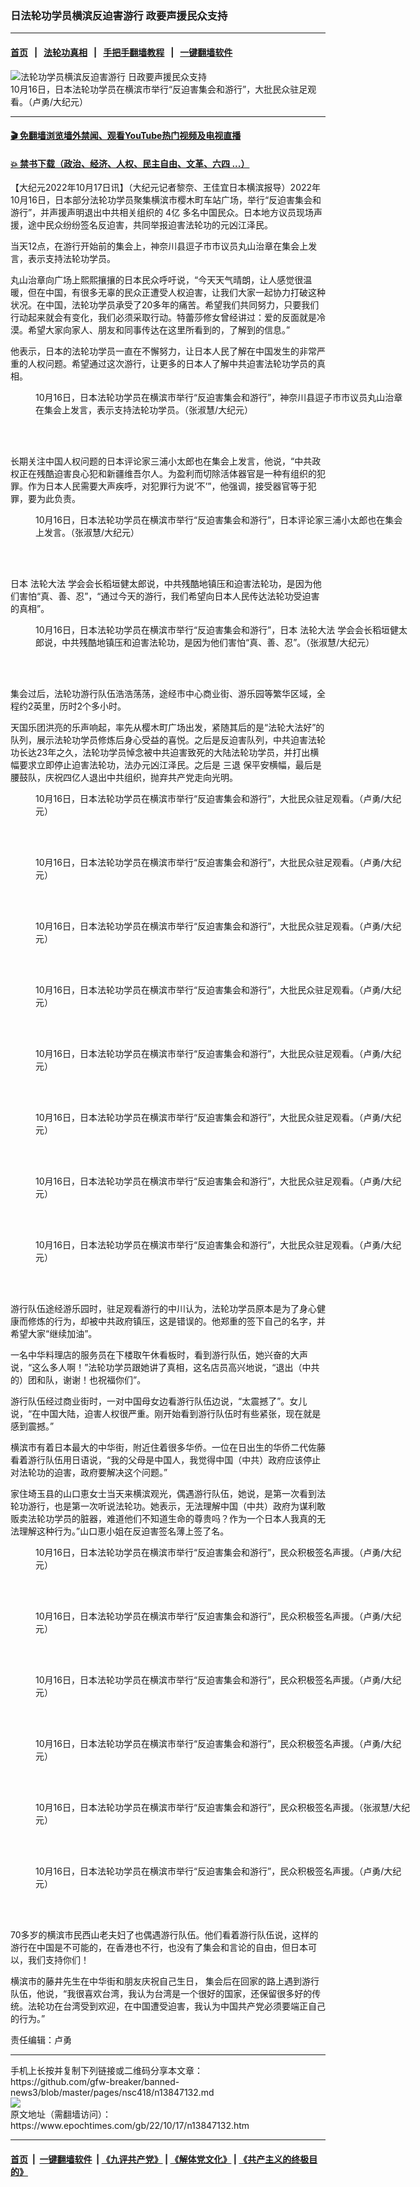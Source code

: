 ### 日法轮功学员横滨反迫害游行 政要声援民众支持
------------------------

#### [首页](https://github.com/gfw-breaker/banned-news3/blob/master/README.md) &nbsp;&nbsp;|&nbsp;&nbsp; [法轮功真相](https://github.com/begood0513/basic/blob/master/README.md)  &nbsp;&nbsp;|&nbsp;&nbsp; [手把手翻墙教程](https://github.com/gfw-breaker/guides/wiki)  &nbsp;&nbsp;|&nbsp;&nbsp; [一键翻墙软件](https://github.com/gfw-breaker/nogfw/blob/master/README.md)  



<div><img alt="法轮功学员横滨反迫害游行 日政要声援民众支持" class="attachment-djy_600_400 size-djy_600_400 wp-post-image" src="https://i.epochtimes.com/assets/uploads/2022/10/id13847141-DSC09501-600x400.jpg"/>
<div class="caption">
 10月16日，日本法轮功学员在横滨市举行“反迫害集会和游行”，大批民众驻足观看。（卢勇/大纪元）
</div></div><hr/>

#### [ 🎬  免翻墙浏览墙外禁闻、观看YouTube热门视频及电视直播](https://github.com/gfw-breaker/HelloWorld)

#### [ 💥  禁书下载（政治、经济、人权、民主自由、文革、六四 ...）](https://github.com/gfw-breaker/books/blob/master/README.md)

<div><p>
 【大纪元2022年10月17日讯】（大纪元记者黎奈、王佳宜日本横滨报导）2022年10月16日，日本部分法轮功学员聚集横滨市樱木町车站广场，举行“反迫害集会和游行”，并声援声明退出中共相关组织的
 <ok href="https://www.epochtimes.com/gb/tag/4%E4%BA%BF.html">
  4亿
 </ok>
 多名中国民众。日本地方议员现场声援，途中民众纷纷签名反迫害，共同举报迫害法轮功的元凶江泽民。
</p>
<p>
 当天12点，在游行开始前的集会上，神奈川县逗子市市议员丸山治章在集会上发言，表示支持法轮功学员。
</p>
<p>
 丸山治章向广场上熙熙攘攘的日本民众呼吁说，“今天天气晴朗，让人感觉很温暖，但在中国，有很多无辜的民众正遭受人权迫害，让我们大家一起协力打破这种状况。在中国，法轮功学员承受了20多年的痛苦。希望我们共同努力，只要我们行动起来就会有变化，我们必须采取行动。特蕾莎修女曾经讲过：爱的反面就是冷漠。希望大家向家人、朋友和同事传达在这里所看到的，了解到的信息。”
</p>
<p>
 他表示，日本的法轮功学员一直在不懈努力，让日本人民了解在中国发生的非常严重的人权问题。希望通过这次游行，让更多的日本人了解中共迫害法轮功学员的真相。
</p>
<figure aria-describedby="caption-attachment-13847142" class="wp-caption aligncenter" id="attachment_13847142" style="width: 600px">
 <ok href="https://i.epochtimes.com/assets/uploads/2022/10/id13847142-IMG_0660.jpg" target="_blank">
  <img alt="" class="size-large wp-image-13847142" src="https://i.epochtimes.com/assets/uploads/2022/10/id13847142-IMG_0660-600x400.jpg"/>
 </ok>
 <br/><figcaption class="wp-caption-text" id="caption-attachment-13847142">
  10月16日，日本法轮功学员在横滨市举行“反迫害集会和游行”，神奈川县逗子市市议员丸山治章在集会上发言，表示支持法轮功学员。（张淑慧/大纪元）
 </figcaption><br/>
</figure><br/>
<p>
 长期关注中国人权问题的日本评论家三浦小太郎也在集会上发言，他说，“中共政权正在残酷迫害良心犯和新疆维吾尔人。为盈利而切除活体器官是一种有组织的犯罪。作为日本人民需要大声疾呼，对犯罪行为说‘不’”，他强调，接受器官等于犯罪，要为此负责。
</p>
<figure aria-describedby="caption-attachment-13847143" class="wp-caption aligncenter" id="attachment_13847143" style="width: 600px">
 <ok href="https://i.epochtimes.com/assets/uploads/2022/10/id13847143-IMG_0693.jpg" target="_blank">
  <img alt="" class="size-large wp-image-13847143" src="https://i.epochtimes.com/assets/uploads/2022/10/id13847143-IMG_0693-600x400.jpg"/>
 </ok>
 <br/><figcaption class="wp-caption-text" id="caption-attachment-13847143">
  10月16日，日本法轮功学员在横滨市举行“反迫害集会和游行”，日本评论家三浦小太郎也在集会上发言。（张淑慧/大纪元）
 </figcaption><br/>
</figure><br/>
<p>
 日本
 <ok href="https://www.epochtimes.com/gb/tag/%E6%B3%95%E8%BD%AE%E5%A4%A7%E6%B3%95.html">
  法轮大法
 </ok>
 学会会长稻垣健太郎说，中共残酷地镇压和迫害法轮功，是因为他们害怕“真、善、忍”，“通过今天的游行，我们希望向日本人民传达法轮功受迫害的真相”。
</p>
<figure aria-describedby="caption-attachment-13847144" class="wp-caption aligncenter" id="attachment_13847144" style="width: 600px">
 <ok href="https://i.epochtimes.com/assets/uploads/2022/10/id13847144-IMG_0748.jpg" target="_blank">
  <img alt="" class="size-large wp-image-13847144" src="https://i.epochtimes.com/assets/uploads/2022/10/id13847144-IMG_0748-600x400.jpg"/>
 </ok>
 <br/><figcaption class="wp-caption-text" id="caption-attachment-13847144">
  10月16日，日本法轮功学员在横滨市举行“反迫害集会和游行”，日本
  <ok href="https://www.epochtimes.com/gb/tag/%E6%B3%95%E8%BD%AE%E5%A4%A7%E6%B3%95.html">
   法轮大法
  </ok>
  学会会长稻垣健太郎说，中共残酷地镇压和迫害法轮功，是因为他们害怕“真、善、忍”。（张淑慧/大纪元）
 </figcaption><br/>
</figure><br/>
<p>
 集会过后，法轮功游行队伍浩浩荡荡，途经市中心商业街、游乐园等繁华区域，全程约2英里，历时2个多小时。
</p>
<p>
 天国乐团洪亮的乐声响起，率先从樱木町广场出发，紧随其后的是“法轮大法好”的队列，展示法轮功学员修炼后身心受益的喜悦。之后是反迫害队列，中共迫害法轮功长达23年之久，法轮功学员悼念被中共迫害致死的大陆法轮功学员，并打出横幅要求立即停止迫害法轮功，法办元凶江泽民。之后是
 <ok href="https://www.epochtimes.com/gb/tag/%E4%B8%89%E9%80%80.html">
  三退
 </ok>
 保平安横幅，最后是腰鼓队，庆祝四亿人退出中共组织，抛弃共产党走向光明。
</p>
<figure aria-describedby="caption-attachment-13847145" class="wp-caption aligncenter" id="attachment_13847145" style="width: 600px">
 <ok href="https://i.epochtimes.com/assets/uploads/2022/10/id13847145-DSC09508.jpg" target="_blank">
  <img alt="" class="size-large wp-image-13847145" src="https://i.epochtimes.com/assets/uploads/2022/10/id13847145-DSC09508-600x400.jpg"/>
 </ok>
 <br/><figcaption class="wp-caption-text" id="caption-attachment-13847145">
  10月16日，日本法轮功学员在横滨市举行“反迫害集会和游行”，大批民众驻足观看。（卢勇/大纪元）
 </figcaption><br/>
</figure><br/>
<figure aria-describedby="caption-attachment-13847146" class="wp-caption aligncenter" id="attachment_13847146" style="width: 600px">
 <ok href="https://i.epochtimes.com/assets/uploads/2022/10/id13847146-DSC09511.jpg" target="_blank">
  <img alt="" class="size-large wp-image-13847146" src="https://i.epochtimes.com/assets/uploads/2022/10/id13847146-DSC09511-600x379.jpg"/>
 </ok>
 <br/><figcaption class="wp-caption-text" id="caption-attachment-13847146">
  10月16日，日本法轮功学员在横滨市举行“反迫害集会和游行”，大批民众驻足观看。（卢勇/大纪元）
 </figcaption><br/>
</figure><br/>
<figure aria-describedby="caption-attachment-13847147" class="wp-caption aligncenter" id="attachment_13847147" style="width: 600px">
 <ok href="https://i.epochtimes.com/assets/uploads/2022/10/id13847147-DSC09522.jpg" target="_blank">
  <img alt="" class="size-large wp-image-13847147" src="https://i.epochtimes.com/assets/uploads/2022/10/id13847147-DSC09522-600x370.jpg"/>
 </ok>
 <br/><figcaption class="wp-caption-text" id="caption-attachment-13847147">
  10月16日，日本法轮功学员在横滨市举行“反迫害集会和游行”，大批民众驻足观看。（卢勇/大纪元）
 </figcaption><br/>
</figure><br/>
<figure aria-describedby="caption-attachment-13847149" class="wp-caption aligncenter" id="attachment_13847149" style="width: 600px">
 <ok href="https://i.epochtimes.com/assets/uploads/2022/10/id13847149-DSC09514.jpg" target="_blank">
  <img alt="" class="size-large wp-image-13847149" src="https://i.epochtimes.com/assets/uploads/2022/10/id13847149-DSC09514-600x354.jpg"/>
 </ok>
 <br/><figcaption class="wp-caption-text" id="caption-attachment-13847149">
  10月16日，日本法轮功学员在横滨市举行“反迫害集会和游行”，大批民众驻足观看。（卢勇/大纪元）
 </figcaption><br/>
</figure><br/>
<figure aria-describedby="caption-attachment-13847150" class="wp-caption aligncenter" id="attachment_13847150" style="width: 600px">
 <ok href="https://i.epochtimes.com/assets/uploads/2022/10/id13847150-DSC09521.jpg" target="_blank">
  <img alt="" class="size-large wp-image-13847150" src="https://i.epochtimes.com/assets/uploads/2022/10/id13847150-DSC09521-600x372.jpg"/>
 </ok>
 <br/><figcaption class="wp-caption-text" id="caption-attachment-13847150">
  10月16日，日本法轮功学员在横滨市举行“反迫害集会和游行”，大批民众驻足观看。（卢勇/大纪元）
 </figcaption><br/>
</figure><br/>
<figure aria-describedby="caption-attachment-13847151" class="wp-caption aligncenter" id="attachment_13847151" style="width: 600px">
 <ok href="https://i.epochtimes.com/assets/uploads/2022/10/id13847151-DSC09490.jpg" target="_blank">
  <img alt="" class="size-large wp-image-13847151" src="https://i.epochtimes.com/assets/uploads/2022/10/id13847151-DSC09490-600x400.jpg"/>
 </ok>
 <br/><figcaption class="wp-caption-text" id="caption-attachment-13847151">
  10月16日，日本法轮功学员在横滨市举行“反迫害集会和游行”，大批民众驻足观看。（卢勇/大纪元）
 </figcaption><br/>
</figure><br/>
<figure aria-describedby="caption-attachment-13847152" class="wp-caption aligncenter" id="attachment_13847152" style="width: 600px">
 <ok href="https://i.epochtimes.com/assets/uploads/2022/10/id13847152-DSC09525.jpg" target="_blank">
  <img alt="" class="size-large wp-image-13847152" src="https://i.epochtimes.com/assets/uploads/2022/10/id13847152-DSC09525-600x400.jpg"/>
 </ok>
 <br/><figcaption class="wp-caption-text" id="caption-attachment-13847152">
  10月16日，日本法轮功学员在横滨市举行“反迫害集会和游行”，大批民众驻足观看。（卢勇/大纪元）
 </figcaption><br/>
</figure><br/>
<figure aria-describedby="caption-attachment-13847153" class="wp-caption aligncenter" id="attachment_13847153" style="width: 600px">
 <ok href="https://i.epochtimes.com/assets/uploads/2022/10/id13847153-DSC09527.jpg" target="_blank">
  <img alt="" class="size-large wp-image-13847153" src="https://i.epochtimes.com/assets/uploads/2022/10/id13847153-DSC09527-600x372.jpg"/>
 </ok>
 <br/><figcaption class="wp-caption-text" id="caption-attachment-13847153">
  10月16日，日本法轮功学员在横滨市举行“反迫害集会和游行”，大批民众驻足观看。（卢勇/大纪元）
 </figcaption><br/>
</figure><br/>
<p>
 游行队伍途经游乐园时，驻足观看游行的中川认为，法轮功学员原本是为了身心健康而修炼的行为，却被中共政府镇压，这是错误的。他郑重的签下自己的名字，并希望大家“继续加油”。
</p>
<p>
 一名中华料理店的服务员在下楼取午休看板时，看到游行队伍，她兴奋的大声说，“这么多人啊！”法轮功学员跟她讲了真相，这名店员高兴地说，“退出（中共的）团和队，谢谢！也祝福你们”。
</p>
<p>
 游行队伍经过商业街时，一对中国母女边看游行队伍边说，“太震撼了”。女儿说，“在中国大陆，迫害人权很严重。刚开始看到游行队伍时有些紧张，现在就是感到震撼。”
</p>
<p>
 横滨市有着日本最大的中华街，附近住着很多华侨。一位在日出生的华侨二代佐藤看着游行队伍用日语说，“我的父母是中国人，我觉得中国（中共）政府应该停止对法轮功的迫害，政府要解决这个问题。”
</p>
<p>
 家住埼玉县的山口恵女士当天来横滨观光，偶遇游行队伍，她说，是第一次看到法轮功游行，也是第一次听说法轮功。她表示，无法理解中国（中共）政府为谋利敢贩卖法轮功学员的脏器，难道他们不知道生命的尊贵吗？作为一个日本人我真的无法理解这种行为。”山口恵小姐在反迫害签名薄上签了名。
</p>
<figure aria-describedby="caption-attachment-13847158" class="wp-caption aligncenter" id="attachment_13847158" style="width: 600px">
 <ok href="https://i.epochtimes.com/assets/uploads/2022/10/id13847158-DSC09577.jpg" target="_blank">
  <img alt="" class="size-large wp-image-13847158" src="https://i.epochtimes.com/assets/uploads/2022/10/id13847158-DSC09577-600x360.jpg"/>
 </ok>
 <br/><figcaption class="wp-caption-text" id="caption-attachment-13847158">
  10月16日，日本法轮功学员在横滨市举行“反迫害集会和游行”，民众积极签名声援。（卢勇/大纪元）
 </figcaption><br/>
</figure><br/>
<figure aria-describedby="caption-attachment-13847159" class="wp-caption aligncenter" id="attachment_13847159" style="width: 600px">
 <ok href="https://i.epochtimes.com/assets/uploads/2022/10/id13847159-DSC09570.jpg" target="_blank">
  <img alt="" class="size-large wp-image-13847159" src="https://i.epochtimes.com/assets/uploads/2022/10/id13847159-DSC09570-600x388.jpg"/>
 </ok>
 <br/><figcaption class="wp-caption-text" id="caption-attachment-13847159">
  10月16日，日本法轮功学员在横滨市举行“反迫害集会和游行”，民众积极签名声援。（卢勇/大纪元）
 </figcaption><br/>
</figure><br/>
<figure aria-describedby="caption-attachment-13847160" class="wp-caption aligncenter" id="attachment_13847160" style="width: 600px">
 <ok href="https://i.epochtimes.com/assets/uploads/2022/10/id13847160-DSC09573.jpg" target="_blank">
  <img alt="" class="size-large wp-image-13847160" src="https://i.epochtimes.com/assets/uploads/2022/10/id13847160-DSC09573-600x379.jpg"/>
 </ok>
 <br/><figcaption class="wp-caption-text" id="caption-attachment-13847160">
  10月16日，日本法轮功学员在横滨市举行“反迫害集会和游行”，民众积极签名声援。（卢勇/大纪元）
 </figcaption><br/>
</figure><br/>
<figure aria-describedby="caption-attachment-13847161" class="wp-caption aligncenter" id="attachment_13847161" style="width: 600px">
 <ok href="https://i.epochtimes.com/assets/uploads/2022/10/id13847161-DSC09534.jpg" target="_blank">
  <img alt="" class="size-large wp-image-13847161" src="https://i.epochtimes.com/assets/uploads/2022/10/id13847161-DSC09534-600x410.jpg"/>
 </ok>
 <br/><figcaption class="wp-caption-text" id="caption-attachment-13847161">
  10月16日，日本法轮功学员在横滨市举行“反迫害集会和游行”，民众积极签名声援。（卢勇/大纪元）
 </figcaption><br/>
</figure><br/>
<figure aria-describedby="caption-attachment-13847162" class="wp-caption aligncenter" id="attachment_13847162" style="width: 600px">
 <ok href="https://i.epochtimes.com/assets/uploads/2022/10/id13847162-IMG_6103.jpg" target="_blank">
  <img alt="" class="size-large wp-image-13847162" src="https://i.epochtimes.com/assets/uploads/2022/10/id13847162-IMG_6103-600x400.jpg"/>
 </ok>
 <br/><figcaption class="wp-caption-text" id="caption-attachment-13847162">
  10月16日，日本法轮功学员在横滨市举行“反迫害集会和游行”，民众积极签名声援。（张淑慧/大纪元）
 </figcaption><br/>
</figure><br/>
<figure aria-describedby="caption-attachment-13847163" class="wp-caption aligncenter" id="attachment_13847163" style="width: 600px">
 <ok href="https://i.epochtimes.com/assets/uploads/2022/10/id13847163-DSC09572.jpg" target="_blank">
  <img alt="" class="size-large wp-image-13847163" src="https://i.epochtimes.com/assets/uploads/2022/10/id13847163-DSC09572-600x411.jpg"/>
 </ok>
 <br/><figcaption class="wp-caption-text" id="caption-attachment-13847163">
  10月16日，日本法轮功学员在横滨市举行“反迫害集会和游行”，民众积极签名声援。（卢勇/大纪元）
 </figcaption><br/>
</figure><br/>
<p>
 70多岁的横滨市民西山老夫妇了也偶遇游行队伍。他们看着游行队伍说，这样的游行在中国是不可能的，在香港也不行，也没有了集会和言论的自由，但日本可以，我们支持你们！
</p>
<p>
 横滨市的藤井先生在中华街和朋友庆祝自己生日， 集会后在回家的路上遇到游行队伍，他说，“我很喜欢台湾，我认为台湾是一个很好的国家，还保留很多好的传统。法轮功在台湾受到欢迎，在中国遭受迫害，我认为中国共产党必须要端正自己的行为。”
</p>
<p>
 责任编辑：卢勇
</p>
</div>
<hr/>
手机上长按并复制下列链接或二维码分享本文章：<br/>
https://github.com/gfw-breaker/banned-news3/blob/master/pages/nsc418/n13847132.md <br/>
<a href='https://github.com/gfw-breaker/banned-news3/blob/master/pages/nsc418/n13847132.md'><img src='https://github.com/gfw-breaker/banned-news3/blob/master/pages/nsc418/n13847132.md.png'/></a> <br/>
原文地址（需翻墙访问）：https://www.epochtimes.com/gb/22/10/17/n13847132.htm


------------------------
#### [首页](https://github.com/gfw-breaker/banned-news3/blob/master/README.md) &nbsp;|&nbsp; [一键翻墙软件](https://github.com/gfw-breaker/nogfw/blob/master/README.md) &nbsp;| [《九评共产党》](https://github.com/gfw-breaker/9ping.md/blob/master/README.md#九评之一评共产党是什么) | [《解体党文化》](https://github.com/gfw-breaker/jtdwh.md/blob/master/README.md) | [《共产主义的终极目的》](https://github.com/gfw-breaker/gczydzjmd.md/blob/master/README.md)


<img src='http://gfw-breaker.win/banned-news3/pages/nsc418/n13847132.md' width='0px' height='0px'/>